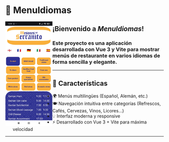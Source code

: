 # 📱 MenuIdiomas

<img src="img/Foto-movil.jpeg" alt="imagen en móvil" width="150" align="left" />

## **¡Bienvenido a _MenuIdiomas_!**

### Este proyecto es una aplicación desarrollada con **Vue 3** y **Vite** para mostrar menús de restaurante en varios idiomas de forma sencilla y elegante.

---

## 🚀 Características

- 🌍 Menús multilingües (Español, Alemán, etc.)
- 🍽️ Navegación intuitiva entre categorías (Refrescos, Cafés, Cervezas, Vinos, Licores...)
- 💡 Interfaz moderna y responsive
- ⚡️ Desarrollado con Vue 3 + Vite para máxima velocidad

---
